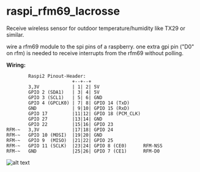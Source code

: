 # raspi_rfm69_lacrosse
Receive wireless sensor for outdoor temperature/humidity like TX29 or similar.

wire a rfm69 module to the spi pins of a raspberry.
one extra gpi pin ("D0" on rfm) is needed to receive interrupts from the rfm69 without polling.

__Wiring:__

```
        Raspi2 Pinout-Header:
                        +--+--+
        3,3V            | 1| 2| 5V                 
        GPIO 2 (SDA1)   | 3| 4| 5V                    
        GPIO 3 (SCL1)   | 5| 6| GND                
        GPIO 4 (GPCLK0) | 7| 8| GPIO 14 (TxD)      
        GND             | 9|10| GPIO 15 (RxD)      
        GPIO 17         |11|12| GPIO 18 (PCM_CLK)  
        GPIO 27         |13|14| GND                
        GPIO 22         |15|16| GPIO 23            
RFM-~   3,3V            |17|18| GPIO 24            
RFM-~   GPIO 10 (MOSI)  |19|20| GND                
RFM-~   GPIO 9  (MISO)  |21|22| GPIO 25            
RFM-~   GPIO 11 (SCLK)  |23|24| GPIO 8 (CE0)      RFM-NSS
RFM-~   GND             |25|26| GPIO 7 (CE1)      RFM-D0

```

![alt text](https://raw.githubusercontent.com/CaptainDouche/raspi_rfm69_lacrosse/master/raspi_rfm69_20180415_211208_50p.jpg)
